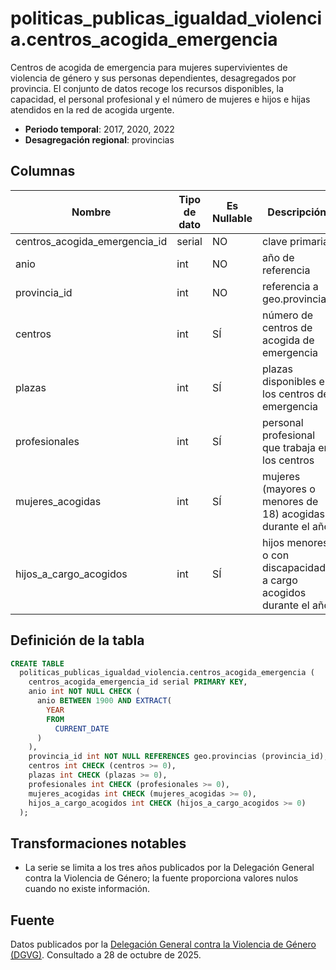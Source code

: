 # politicas_publicas_igualdad_violencia.centros_acogida_emergencia

Centros de acogida de emergencia para mujeres supervivientes de violencia de género y sus personas dependientes, desagregados por provincia. El conjunto de datos recoge los recursos disponibles, la capacidad, el personal profesional y el número de mujeres e hijos e hijas atendidos en la red de acogida urgente. 

- **Periodo temporal**: 2017, 2020, 2022
- **Desagregación regional**: provincias

## Columnas

| Nombre | Tipo de dato | Es Nullable | Descripción |
| --- | --- | --- | --- |
| centros_acogida_emergencia_id | serial | NO | clave primaria |
| anio | int | NO | año de referencia |
| provincia_id | int | NO | referencia a geo.provincias |
| centros | int | SÍ | número de centros de acogida de emergencia |
| plazas | int | SÍ | plazas disponibles en los centros de emergencia |
| profesionales | int | SÍ | personal profesional que trabaja en los centros |
| mujeres_acogidas | int | SÍ | mujeres (mayores o menores de 18) acogidas durante el año |
| hijos_a_cargo_acogidos | int | SÍ | hijos menores o con discapacidad a cargo acogidos durante el año |

## Definición de la tabla

```sql
CREATE TABLE
  politicas_publicas_igualdad_violencia.centros_acogida_emergencia (
    centros_acogida_emergencia_id serial PRIMARY KEY,
    anio int NOT NULL CHECK (
      anio BETWEEN 1900 AND EXTRACT(
        YEAR
        FROM
          CURRENT_DATE
      )
    ),
    provincia_id int NOT NULL REFERENCES geo.provincias (provincia_id),
    centros int CHECK (centros >= 0),
    plazas int CHECK (plazas >= 0),
    profesionales int CHECK (profesionales >= 0),
    mujeres_acogidas int CHECK (mujeres_acogidas >= 0),
    hijos_a_cargo_acogidos int CHECK (hijos_a_cargo_acogidos >= 0)
  );
```

## Transformaciones notables

- La serie se limita a los tres años publicados por la Delegación General contra la Violencia de Género; la fuente proporciona valores nulos cuando no existe información.

## Fuente

Datos publicados por la <a href="https://violenciagenero.igualdad.gob.es/violenciaencifras/recursos-autonomicos/" target="_blank">Delegación General contra la Violencia de Género (DGVG)</a>. Consultado a 28 de octubre de 2025.
